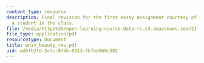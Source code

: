 ```yaml
---
content_type: resource
description: Final revision for the first essay assignment courtesy of Jonathan Blum,
  a student in the class.
file: /media/https%3A/open-learning-course-data-rc.s3.amazonaws.com/21l-704-studies-in-poetry-british-poetry-and-the-sciences-of-the-mind-fall-2004/ed5fb2fd5cfc8f4b89137bfbd669c582_univ_beauty_rev.pdf
file_type: application/pdf
resourcetype: Document
title: univ_beauty_rev.pdf
uid: ed5fb2fd-5cfc-8f4b-8913-7bfbd669c582
---
```

